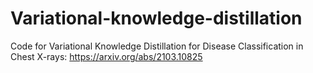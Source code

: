 # Variational-knowledge-distillation

Code for Variational Knowledge Distillation for Disease Classification in Chest X-rays:
https://arxiv.org/abs/2103.10825
